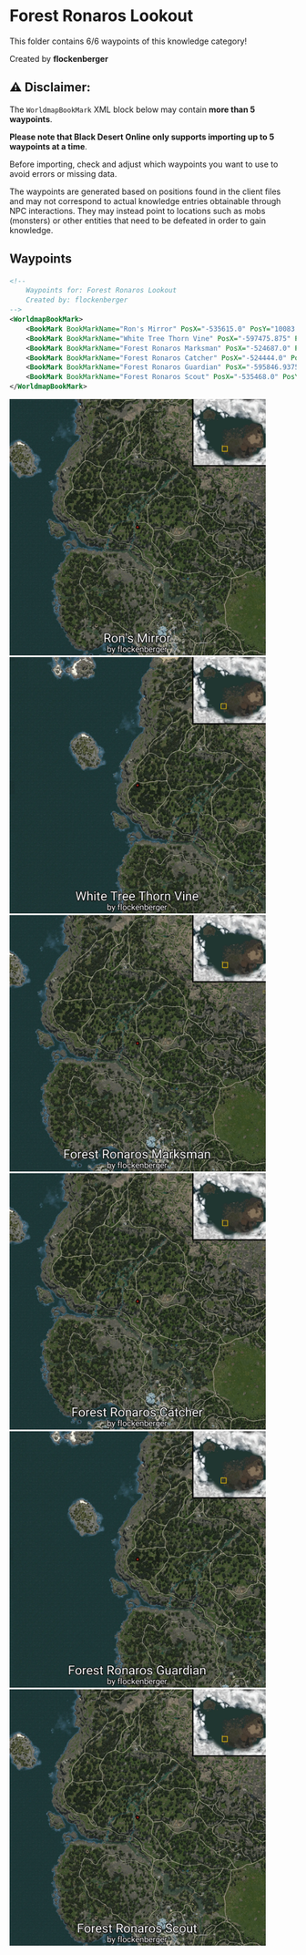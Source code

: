 # Forest Ronaros Lookout

This folder contains 6/6 waypoints of this knowledge category!


Created by **flockenberger**

## ⚠️ Disclaimer:
The `WorldmapBookMark` XML block below may contain **more than 5 waypoints**.

**Please note that Black Desert Online only supports importing up to 5 waypoints at a time**.

Before importing, check and adjust which waypoints you want to use to avoid errors or missing data.

The waypoints are generated based on positions found in the client files and may not correspond to actual knowledge entries obtainable through NPC interactions.
They may instead point to locations such as mobs (monsters) or other entities that need to be defeated in order to gain knowledge.

## Waypoints
```xml
<!--
    Waypoints for: Forest Ronaros Lookout
    Created by: flockenberger
-->
<WorldmapBookMark>
    <BookMark BookMarkName="Ron's Mirror" PosX="-535615.0" PosY="10083.2001953125" PosZ="-344410.0" />
    <BookMark BookMarkName="White Tree Thorn Vine" PosX="-597475.875" PosY="9859.7998046875" PosZ="-311459.0" />
    <BookMark BookMarkName="Forest Ronaros Marksman" PosX="-524687.0" PosY="8150.2099609375" PosZ="-350104.0" />
    <BookMark BookMarkName="Forest Ronaros Catcher" PosX="-524444.0" PosY="8206.3798828125" PosZ="-351576.0" />
    <BookMark BookMarkName="Forest Ronaros Guardian" PosX="-595846.9375" PosY="9065.5703125" PosZ="-318954.90625" />
    <BookMark BookMarkName="Forest Ronaros Scout" PosX="-535468.0" PosY="10298.7001953125" PosZ="-342715.0" />
</WorldmapBookMark>
```

<img src="./Forest Ronaros Lookout_Ron's Mirror_Preview.webp" width="450"/> <img src="./Forest Ronaros Lookout_White Tree Thorn Vine_Preview.webp" width="450"/> <img src="./Forest Ronaros Lookout_Forest Ronaros Marksman_Preview.webp" width="450"/> <img src="./Forest Ronaros Lookout_Forest Ronaros Catcher_Preview.webp" width="450"/> <img src="./Forest Ronaros Lookout_Forest Ronaros Guardian_Preview.webp" width="450"/> <img src="./Forest Ronaros Lookout_Forest Ronaros Scout_Preview.webp" width="450"/> 